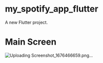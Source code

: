 # my_spotify_app_flutter

A new Flutter project.

# Main Screen
![Uploading Screenshot_1676466659.png…]()

